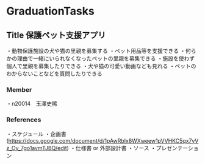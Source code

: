 # GraduationTasks

## Title 保護ペット支援アプリ
・動物保護施設の犬や猫の里親を募集する
・ペット用品等を支援できる
・何らかの理由で一緒にいられなくなったペットの里親を募集できる
・施設を使わず個人で里親を募集したりできる
・犬や猫の可愛い動画なども見れる
・ペットのわからないことなどを質問したりできる

### Member
・n20014　玉澤史稀


### References
・スケジュール
・企画書(https://docs.google.com/document/d/1pAwRbIx8WXweew1pVVHKC5qx7yVz_Ov_7go1avmTJBQ/edit)
・仕様書 or 外部設計書
・ソース
・プレゼンテーション
